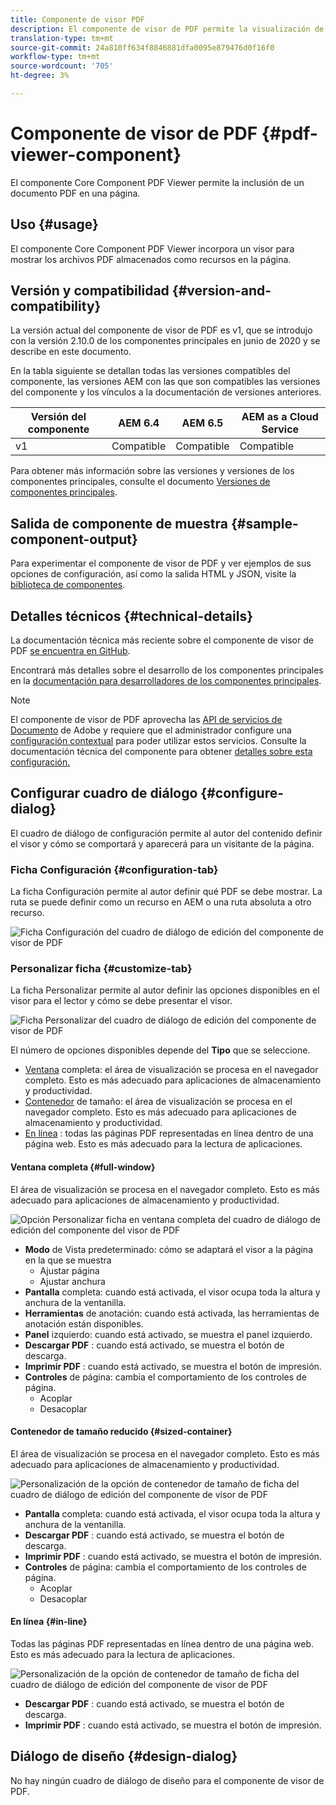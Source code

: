 ```yaml
---
title: Componente de visor PDF
description: El componente de visor de PDF permite la visualización de un documento PDF.
translation-type: tm+mt
source-git-commit: 24a810ff634f8846881dfa0095e879476d0f16f0
workflow-type: tm+mt
source-wordcount: '705'
ht-degree: 3%

---
```



# Componente de visor de PDF {#pdf-viewer-component}

El componente Core Component PDF Viewer permite la inclusión de un documento PDF en una página.

## Uso {#usage}

El componente Core Component PDF Viewer incorpora un visor para mostrar los archivos PDF almacenados como recursos en la página.

## Versión y compatibilidad {#version-and-compatibility}

La versión actual del componente de visor de PDF es v1, que se introdujo con la versión 2.10.0 de los componentes principales en junio de 2020 y se describe en este documento.

En la tabla siguiente se detallan todas las versiones compatibles del componente, las versiones AEM con las que son compatibles las versiones del componente y los vínculos a la documentación de versiones anteriores.

| Versión del componente | AEM 6.4   | AEM 6.5 | AEM as a Cloud Service |
|--- |--- |---|---|
| v1 | Compatible | Compatible | Compatible |

Para obtener más información sobre las versiones y versiones de los componentes principales, consulte el documento [Versiones de componentes principales](/help/versions.md).

## Salida de componente de muestra {#sample-component-output}

Para experimentar el componente de visor de PDF y ver ejemplos de sus opciones de configuración, así como la salida HTML y JSON, visite la [biblioteca de componentes](https://adobe.com/go/aem_cmp_library_pdfviewer).

## Detalles técnicos {#technical-details}

La documentación técnica más reciente sobre el componente de visor de PDF [se encuentra en GitHub](https://adobe.com/go/aem_cmp_tech_pdfviewer_v1).

Encontrará más detalles sobre el desarrollo de los componentes principales en la [documentación para desarrolladores de los componentes principales](/help/developing/overview.md).

>[!NOTE]
>
>El componente de visor de PDF aprovecha las [API de servicios de Documento](https://www.adobe.io/apis/documentcloud/dcsdk.html) de Adobe y requiere que el administrador configure una [configuración contextual](/help/developing/context-aware-configs.md) para poder utilizar estos servicios. Consulte la documentación técnica del componente para obtener [detalles sobre esta configuración.](https://github.com/adobe/aem-core-wcm-components/tree/master/content/src/content/jcr_root/apps/core/wcm/components/pdfviewer/v1/pdfviewer#context-aware-config)

## Configurar cuadro de diálogo {#configure-dialog}

El cuadro de diálogo de configuración permite al autor del contenido definir el visor y cómo se comportará y aparecerá para un visitante de la página.

### Ficha Configuración {#configuration-tab}

La ficha Configuración permite al autor definir qué PDF se debe mostrar. La ruta se puede definir como un recurso en AEM o una ruta absoluta a otro recurso.

![Ficha Configuración del cuadro de diálogo de edición del componente de visor de PDF](/help/assets/pdf-viewer-edit-configuration.png)

### Personalizar ficha {#customize-tab}

La ficha Personalizar permite al autor definir las opciones disponibles en el visor para el lector y cómo se debe presentar el visor.

![Ficha Personalizar del cuadro de diálogo de edición del componente de visor de PDF](/help/assets/pdf-viewer-edit-customize.png)

El número de opciones disponibles depende del **Tipo** que se seleccione.

* [Ventana](#full-window)  completa: el área de visualización se procesa en el navegador completo. Esto es más adecuado para aplicaciones de almacenamiento y productividad.
* [Contenedor](#sized-container)  de tamaño: el área de visualización se procesa en el navegador completo. Esto es más adecuado para aplicaciones de almacenamiento y productividad.
* [En línea](#in-line) : todas las páginas PDF representadas en línea dentro de una página web. Esto es más adecuado para la lectura de aplicaciones.

#### Ventana completa {#full-window}

El área de visualización se procesa en el navegador completo. Esto es más adecuado para aplicaciones de almacenamiento y productividad.

![Opción Personalizar ficha en ventana completa del cuadro de diálogo de edición del componente del visor de PDF](/help/assets/pdf-viewer-edit-customize-full.png)

* **Modo**  de Vista predeterminado: cómo se adaptará el visor a la página en la que se muestra
   * Ajustar página
   * Ajustar anchura
* **Pantalla**  completa: cuando está activada, el visor ocupa toda la altura y anchura de la ventanilla.
* **Herramientas**  de anotación: cuando está activada, las herramientas de anotación están disponibles.
* **Panel**  izquierdo: cuando está activado, se muestra el panel izquierdo.
* **Descargar PDF** : cuando está activado, se muestra el botón de descarga.
* **Imprimir PDF** : cuando está activado, se muestra el botón de impresión.
* **Controles**  de página: cambia el comportamiento de los controles de página.
   * Acoplar
   * Desacoplar

#### Contenedor de tamaño reducido {#sized-container}

El área de visualización se procesa en el navegador completo. Esto es más adecuado para aplicaciones de almacenamiento y productividad.

![Personalización de la opción de contenedor de tamaño de ficha del cuadro de diálogo de edición del componente de visor de PDF](/help/assets/pdf-viewer-edit-customize-sized-container.png)

* **Pantalla**  completa: cuando está activada, el visor ocupa toda la altura y anchura de la ventanilla.
* **Descargar PDF** : cuando está activado, se muestra el botón de descarga.
* **Imprimir PDF** : cuando está activado, se muestra el botón de impresión.
* **Controles**  de página: cambia el comportamiento de los controles de página.
   * Acoplar
   * Desacoplar

#### En línea {#in-line}

Todas las páginas PDF representadas en línea dentro de una página web. Esto es más adecuado para la lectura de aplicaciones.

![Personalización de la opción de contenedor de tamaño de ficha del cuadro de diálogo de edición del componente de visor de PDF](/help/assets/pdf-viewer-edit-customize-inline.png)

* **Descargar PDF** : cuando está activado, se muestra el botón de descarga.
* **Imprimir PDF** : cuando está activado, se muestra el botón de impresión.

## Diálogo de diseño {#design-dialog}

No hay ningún cuadro de diálogo de diseño para el componente de visor de PDF.
